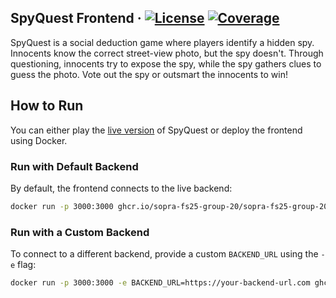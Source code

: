 ## SpyQuest Frontend &middot; [![License](https://img.shields.io/badge/License-Apache_2.0-blue.svg)](https://opensource.org/licenses/Apache-2.0) [![Coverage](https://sonarcloud.io/api/project_badges/measure?project=sopra-fs25-group-20-client&metric=coverage)](https://sonarcloud.io/summary/new_code?id=sopra-fs25-group-20-client)

SpyQuest is a social deduction game where players identify a hidden spy. Innocents know the correct street-view photo, but the spy doesn't. Through questioning, innocents try to expose the spy, while the spy gathers clues to guess the photo. Vote out the spy or outsmart the innocents to win!

## How to Run
You can either play the [live version](https://spyquest.whtvr.ch/) of SpyQuest or deploy the frontend using Docker.

### **Run with Default Backend**
By default, the frontend connects to the live backend:
```bash
docker run -p 3000:3000 ghcr.io/sopra-fs25-group-20/sopra-fs25-group-20-client:latest
```

### **Run with a Custom Backend**
To connect to a different backend, provide a custom `BACKEND_URL` using the `-e` flag:
```bash
docker run -p 3000:3000 -e BACKEND_URL=https://your-backend-url.com ghcr.io/sopra-fs25-group-20/sopra-fs25-group-20-client:latest
```